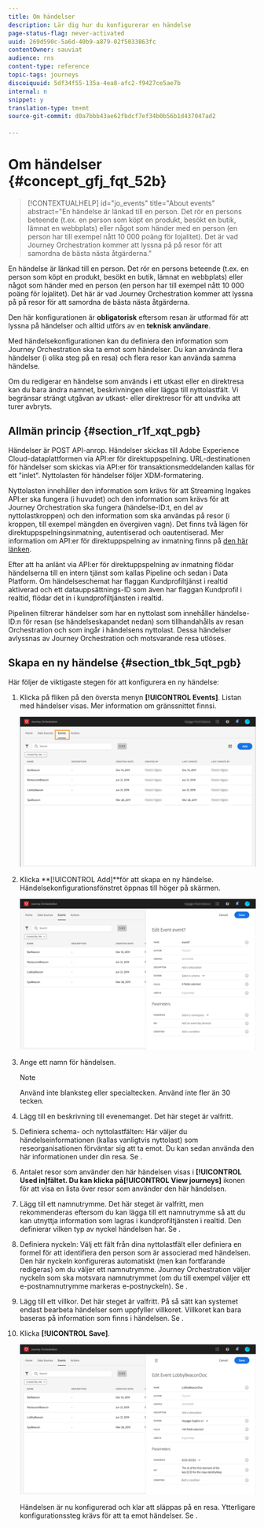 ```yaml
---
title: Om händelser
description: Lär dig hur du konfigurerar en händelse
page-status-flag: never-activated
uuid: 269d590c-5a6d-40b9-a879-02f5033863fc
contentOwner: sauviat
audience: rns
content-type: reference
topic-tags: journeys
discoiquuid: 5df34f55-135a-4ea8-afc2-f9427ce5ae7b
internal: n
snippet: y
translation-type: tm+mt
source-git-commit: d0a7bbb43ae62fbdcf7ef34b0b56b1d437047ad2

---
```



# Om händelser {#concept_gfj_fqt_52b}

>[!CONTEXTUALHELP]
>id=&quot;jo_events&quot;
>title=&quot;About events&quot;
>abstract=&quot;En händelse är länkad till en person. Det rör en persons beteende (t.ex. en person som köpt en produkt, besökt en butik, lämnat en webbplats) eller något som händer med en person (en person har till exempel nått 10 000 poäng för lojalitet). Det är vad Journey Orchestration kommer att lyssna på på resor för att samordna de bästa nästa åtgärderna.&quot;

En händelse är länkad till en person. Det rör en persons beteende (t.ex. en person som köpt en produkt, besökt en butik, lämnat en webbplats) eller något som händer med en person (en person har till exempel nått 10 000 poäng för lojalitet). Det här är vad Journey Orchestration kommer att lyssna på på resor för att samordna de bästa nästa åtgärderna.

Den här konfigurationen är **obligatorisk** eftersom resan är utformad för att lyssna på händelser och alltid utförs av en **teknisk användare**.

Med händelsekonfigurationen kan du definiera den information som Journey Orchestration ska ta emot som händelser. Du kan använda flera händelser (i olika steg på en resa) och flera resor kan använda samma händelse.

Om du redigerar en händelse som används i ett utkast eller en direktresa kan du bara ändra namnet, beskrivningen eller lägga till nyttolastfält. Vi begränsar strängt utgåvan av utkast- eller direktresor för att undvika att turer avbryts.

## Allmän princip {#section_r1f_xqt_pgb}

Händelser är POST API-anrop. Händelser skickas till Adobe Experience Cloud-dataplattformen via API:er för direktuppspelning. URL-destinationen för händelser som skickas via API:er för transaktionsmeddelanden kallas för ett &quot;inlet&quot;. Nyttolasten för händelser följer XDM-formatering.

Nyttolasten innehåller den information som krävs för att Streaming Ingakes API:er ska fungera (i huvudet) och den information som krävs för att Journey Orchestration ska fungera (händelse-ID:t, en del av nyttolastkroppen) och den information som ska användas på resor (i kroppen, till exempel mängden en övergiven vagn). Det finns två lägen för direktuppspelningsinmatning, autentiserad och oautentiserad. Mer information om API:er för direktuppspelning av inmatning finns på [den här länken](https://www.adobe.io/apis/experienceplatform/home/data-ingestion/data-ingestion-services.html#!api-specification/markdown/narrative/technical_overview/streaming_ingest/getting_started_with_platform_streaming_ingestion.md).

Efter att ha anlänt via API:er för direktuppspelning av inmatning flödar händelserna till en intern tjänst som kallas Pipeline och sedan i Data Platform. Om händelseschemat har flaggan Kundprofiltjänst i realtid aktiverad och ett datauppsättnings-ID som även har flaggan Kundprofil i realtid, flödar det in i kundprofiltjänsten i realtid.

Pipelinen filtrerar händelser som har en nyttolast som innehåller händelse-ID:n för resan (se händelseskapandet nedan) som tillhandahålls av resan Orchestration och som ingår i händelsens nyttolast. Dessa händelser avlyssnas av Journey Orchestration och motsvarande resa utlöses.

## Skapa en ny händelse {#section_tbk_5qt_pgb}

Här följer de viktigaste stegen för att konfigurera en ny händelse:

1. Klicka på fliken på den översta menyn **[!UICONTROL Events]**. Listan med händelser visas. Mer information om gränssnittet finns[](../about/user-interface.md)i.

   ![](../assets/journey5.png)

1. Klicka **[!UICONTROL Add]**för att skapa en ny händelse. Händelsekonfigurationsfönstret öppnas till höger på skärmen.

   ![](../assets/journey6.png)

1. Ange ett namn för händelsen.

   >[!NOTE]
   >
   >Använd inte blanksteg eller specialtecken. Använd inte fler än 30 tecken.

1. Lägg till en beskrivning till evenemanget. Det här steget är valfritt.
1. Definiera schema- och nyttolastfälten: Här väljer du händelseinformationen (kallas vanligtvis nyttolast) som reseorganisationen förväntar sig att ta emot. Du kan sedan använda den här informationen under din resa. Se [](../event/defining-the-payload-fields.md).
1. Antalet resor som använder den här händelsen visas i **[!UICONTROL Used in]**fältet. Du kan klicka på**[!UICONTROL View journeys]** ikonen för att visa en lista över resor som använder den här händelsen.
1. Lägg till ett namnutrymme. Det här steget är valfritt, men rekommenderas eftersom du kan lägga till ett namnutrymme så att du kan utnyttja information som lagras i kundprofiltjänsten i realtid. Den definierar vilken typ av nyckel händelsen har. Se [](../event/selecting-the-namespace.md).
1. Definiera nyckeln: Välj ett fält från dina nyttolastfält eller definiera en formel för att identifiera den person som är associerad med händelsen. Den här nyckeln konfigureras automatiskt (men kan fortfarande redigeras) om du väljer ett namnutrymme. Journey Orchestration väljer nyckeln som ska motsvara namnutrymmet (om du till exempel väljer ett e-postnamnutrymme markeras e-postnyckeln). Se [](../event/defining-the-event-key.md).
1. Lägg till ett villkor. Det här steget är valfritt. På så sätt kan systemet endast bearbeta händelser som uppfyller villkoret. Villkoret kan bara baseras på information som finns i händelsen. Se [](../event/adding-a-condition.md).
1. Klicka **[!UICONTROL Save]**.

   ![](../assets/journey7.png)

   Händelsen är nu konfigurerad och klar att släppas på en resa. Ytterligare konfigurationssteg krävs för att ta emot händelser. Se [](../event/additional-steps-to-send-events-to-journey-orchestration.md).
